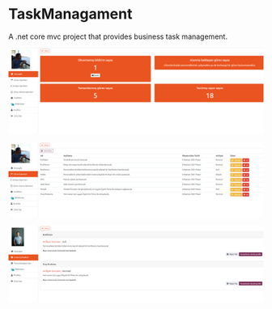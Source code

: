 # TaskManagament
A .net core mvc project that provides business task management. 

![Screenshot](TaskManagamentScreenShoot1.png)

![Screenshot](TaskManagamentScreenShoot2.png)

![Screenshot](TaskManagamentScreenShoot3.png)
